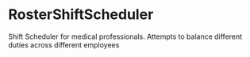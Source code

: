 # RosterShiftScheduler
Shift Scheduler for medical professionals. Attempts to balance different duties across different employees 
